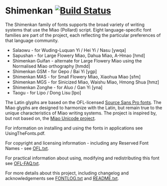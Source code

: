 # Shimenkan [![Build Status](http://build.palaso.org/app/rest/builds/buildType:Fonts_Shimenkan/statusIcon)](http://build.palaso.org/viewType.html?buildTypeId=Fonts_Shimenkan&guest=1)

The Shimenkan family of fonts supports the broad variety of writing systems that use the Miao (Pollard) script. Eight language-specific font families are part of the project, each reflecting the particular preferences of that language community.

- Salaowu - for Wuding-Luquan Yi / Hei Yi / Nasu [ywqa]
- Sapushan - for Large Flowery Miao, Dahua Miao, A-Hmao [hmd]
- Shimenkan Guifan - alternate for Large Flowery Miao using the Normalised Miao orthography [hmdd]
- Shimenkan GSM - for Gepo / Bai Yi [ygp]
- Shimenkan MAS - for Small Flowery Miao, Xiaohua Miao [sfm]
- Shimenkan MGS - for Sinicized Miao, Waishu Miao, Hmong Shua [hmz] 
- Shimenkan Zonghe - for Aluo / Gan Yi [yna]
- Taogu - for Lipo / Dong Lisu [lpo]

The Latin glyphs are based on the OFL-licensed [Source Sans Pro fonts](https://github.com/adobe-fonts/source-sans-pro). The Miao glyphs are designed to harmonize with the Latin, but remain true to the unique characteristics of Miao writing systems. The project is inspired by, but not based on, the [Miao Unicode project](https://github.com/phjamr/MiaoUnicode).

For information on installing and using the fonts in applications see UsingTheFonts.pdf.

For copyright and licensing information - including any Reserved Font Names - see [OFL.txt](OFL.txt).

For practical information about using, modifying and redistributing this font see [OFL-FAQ.txt](OFL-FAQ.txt).

For more details about this project, including changelog and acknowledgements see [FONTLOG.txt](FONTLOG.txt) and [README.txt](README.txt).
